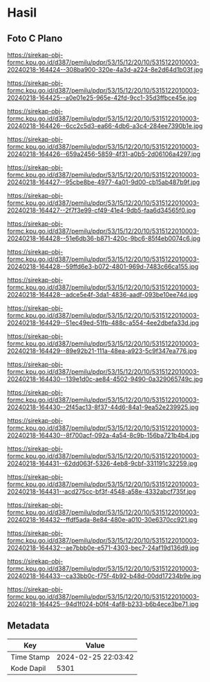 # Hasil

## Foto C Plano

https://sirekap-obj-formc.kpu.go.id/d387/pemilu/pdpr/53/15/12/20/10/5315122010003-20240218-164424--308ba900-320e-4a3d-a224-8e2d64d1b03f.jpg

https://sirekap-obj-formc.kpu.go.id/d387/pemilu/pdpr/53/15/12/20/10/5315122010003-20240218-164425--a0e01e25-965e-42fd-9cc1-35d3ffbce45e.jpg

https://sirekap-obj-formc.kpu.go.id/d387/pemilu/pdpr/53/15/12/20/10/5315122010003-20240218-164426--6cc2c5d3-ea66-4db6-a3c4-284ee7390b1e.jpg

https://sirekap-obj-formc.kpu.go.id/d387/pemilu/pdpr/53/15/12/20/10/5315122010003-20240218-164426--659a2456-5859-4f31-a0b5-2d06106a4297.jpg

https://sirekap-obj-formc.kpu.go.id/d387/pemilu/pdpr/53/15/12/20/10/5315122010003-20240218-164427--95cbe8be-4977-4a01-9d00-cb15ab487b9f.jpg

https://sirekap-obj-formc.kpu.go.id/d387/pemilu/pdpr/53/15/12/20/10/5315122010003-20240218-164427--2f7f3e99-cf49-41e4-9db5-faa6d34565f0.jpg

https://sirekap-obj-formc.kpu.go.id/d387/pemilu/pdpr/53/15/12/20/10/5315122010003-20240218-164428--51e6db36-b871-420c-9bc6-85f4eb0074c6.jpg

https://sirekap-obj-formc.kpu.go.id/d387/pemilu/pdpr/53/15/12/20/10/5315122010003-20240218-164428--59ffd6e3-b072-4801-969d-7483c66ca155.jpg

https://sirekap-obj-formc.kpu.go.id/d387/pemilu/pdpr/53/15/12/20/10/5315122010003-20240218-164428--adce5e4f-3da1-4836-aadf-093be10ee74d.jpg

https://sirekap-obj-formc.kpu.go.id/d387/pemilu/pdpr/53/15/12/20/10/5315122010003-20240218-164429--51ec49ed-51fb-488c-a554-4ee2dbefa33d.jpg

https://sirekap-obj-formc.kpu.go.id/d387/pemilu/pdpr/53/15/12/20/10/5315122010003-20240218-164429--89e92b21-111a-48ea-a923-5c9f347ea776.jpg

https://sirekap-obj-formc.kpu.go.id/d387/pemilu/pdpr/53/15/12/20/10/5315122010003-20240218-164430--139e1d0c-ae84-4502-9490-0a329065749c.jpg

https://sirekap-obj-formc.kpu.go.id/d387/pemilu/pdpr/53/15/12/20/10/5315122010003-20240218-164430--2f45ac13-8f37-44d6-84a1-9ea52e239925.jpg

https://sirekap-obj-formc.kpu.go.id/d387/pemilu/pdpr/53/15/12/20/10/5315122010003-20240218-164430--8f700acf-092a-4a54-8c9b-156ba721b4b4.jpg

https://sirekap-obj-formc.kpu.go.id/d387/pemilu/pdpr/53/15/12/20/10/5315122010003-20240218-164431--62dd063f-5326-4eb8-9cbf-331191c32259.jpg

https://sirekap-obj-formc.kpu.go.id/d387/pemilu/pdpr/53/15/12/20/10/5315122010003-20240218-164431--acd275cc-bf3f-4548-a58e-4332abcf735f.jpg

https://sirekap-obj-formc.kpu.go.id/d387/pemilu/pdpr/53/15/12/20/10/5315122010003-20240218-164432--ffdf5ada-8e84-480e-a010-30e6370cc921.jpg

https://sirekap-obj-formc.kpu.go.id/d387/pemilu/pdpr/53/15/12/20/10/5315122010003-20240218-164432--ae7bbb0e-e571-4303-bec7-24af19d136d9.jpg

https://sirekap-obj-formc.kpu.go.id/d387/pemilu/pdpr/53/15/12/20/10/5315122010003-20240218-164433--ca33bb0c-f75f-4b92-b48d-00dd17234b9e.jpg

https://sirekap-obj-formc.kpu.go.id/d387/pemilu/pdpr/53/15/12/20/10/5315122010003-20240218-164425--94d1f024-b0f4-4af8-b233-b6b4ece3be71.jpg


## Metadata

| Key        | Value               |
| ---------- | ------------------- |
| Time Stamp | 2024-02-25 22:03:42 |
| Kode Dapil | 5301                |



